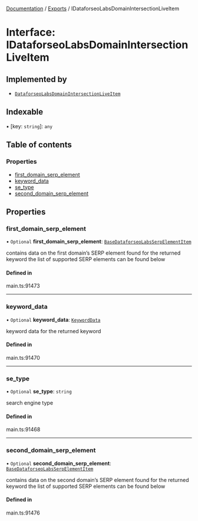 [Documentation](../README.md) / [Exports](../modules.md) / IDataforseoLabsDomainIntersectionLiveItem

# Interface: IDataforseoLabsDomainIntersectionLiveItem

## Implemented by

- [`DataforseoLabsDomainIntersectionLiveItem`](../classes/DataforseoLabsDomainIntersectionLiveItem.md)

## Indexable

▪ [key: `string`]: `any`

## Table of contents

### Properties

- [first\_domain\_serp\_element](IDataforseoLabsDomainIntersectionLiveItem.md#first_domain_serp_element)
- [keyword\_data](IDataforseoLabsDomainIntersectionLiveItem.md#keyword_data)
- [se\_type](IDataforseoLabsDomainIntersectionLiveItem.md#se_type)
- [second\_domain\_serp\_element](IDataforseoLabsDomainIntersectionLiveItem.md#second_domain_serp_element)

## Properties

### first\_domain\_serp\_element

• `Optional` **first\_domain\_serp\_element**: [`BaseDataforseoLabsSerpElementItem`](../classes/BaseDataforseoLabsSerpElementItem.md)

contains data on the first domain’s SERP element found for the returned keyword
the list of supported SERP elements can be found below

#### Defined in

main.ts:91473

___

### keyword\_data

• `Optional` **keyword\_data**: [`KeywordData`](../classes/KeywordData.md)

keyword data for the returned keyword

#### Defined in

main.ts:91470

___

### se\_type

• `Optional` **se\_type**: `string`

search engine type

#### Defined in

main.ts:91468

___

### second\_domain\_serp\_element

• `Optional` **second\_domain\_serp\_element**: [`BaseDataforseoLabsSerpElementItem`](../classes/BaseDataforseoLabsSerpElementItem.md)

contains data on the second domain’s SERP element found for the returned keyword
the list of supported SERP elements can be found below

#### Defined in

main.ts:91476
